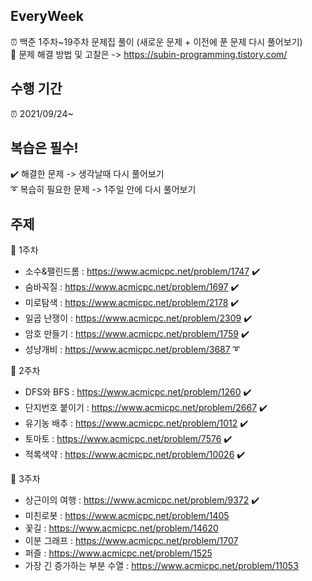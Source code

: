 ## EveryWeek
⏰ 백준 1주차~19주차 문제집 풀이 (새로운 문제 + 이전에 푼 문제 다시 풀어보기)\
🔆 문제 해결 방법 및 고찰은 -> https://subin-programming.tistory.com/ 

## 수행 기간
⏰ 2021/09/24~

## 복습은 필수!
✔️ 해결한 문제 -> 생각날때 다시 풀어보기\
➰ 복습히 필요한 문제 -> 1주일 안에 다시 풀어보기

## 주제
🔸 1주차
  - 소수&팰린드롬 : https://www.acmicpc.net/problem/1747 ✔️
  - 숨바꼭질 : https://www.acmicpc.net/problem/1697 ✔️
  - 미로탐색 : https://www.acmicpc.net/problem/2178 ✔️
  - 일곱 난쟁이 : https://www.acmicpc.net/problem/2309 ✔️
  - 암호 만들기 : https://www.acmicpc.net/problem/1759 ✔️
  - 성냥개비 : https://www.acmicpc.net/problem/3687 ➰

🔹 2주차
  - DFS와 BFS : https://www.acmicpc.net/problem/1260 ✔️
  - 단지번호 붙이기 : https://www.acmicpc.net/problem/2667 ✔️
  - 유기농 배추 : https://www.acmicpc.net/problem/1012 ✔️
  - 토마토 : https://www.acmicpc.net/problem/7576 ✔️
  - 적록색약 : https://www.acmicpc.net/problem/10026 ✔️

🔸 3주차
  - 상근이의 여행 : https://www.acmicpc.net/problem/9372 ✔️
  - 미친로봇 : https://www.acmicpc.net/problem/1405
  - 꽃길 : https://www.acmicpc.net/problem/14620
  - 이분 그래프 : https://www.acmicpc.net/problem/1707
  - 퍼즐 : https://www.acmicpc.net/problem/1525
  - 가장 긴 증가하는 부분 수열 : https://www.acmicpc.net/problem/11053

